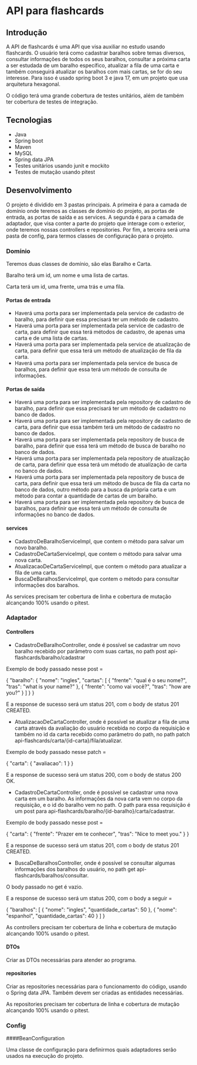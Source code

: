 # API para flashcards

## Introdução

A API de flashcards é uma API que visa auxiliar no estudo usando flashcards. O usuário terá como cadastrar baralhos sobre temas diversos, consultar informações de todos os seus baralhos, consultar a próxima carta a ser estudada de um baralho específico, atualizar a fila de uma carta e também conseguirá atualizar os baralhos com mais cartas, se for do seu interesse. Para isso é usado spring boot 3 e java 17, em um projeto que usa arquitetura hexagonal.

O código terá uma grande cobertura de testes unitários, além de também ter cobertura de testes de integração.

## Tecnologias

* Java
* Spring boot
* Maven
* MySQL
* Spring data JPA
* Testes unitários usando junit e mockito
* Testes de mutação usando pitest

## Desenvolvimento

O projeto é dividido em 3 pastas principais. A primeira é para a camada de domínio onde teremos as classes de domínio do projeto, as portas de entrada, as portas de saída e as services. A segunda é para a camada de adaptador, que visa conter a parte do projeto que interage com o exterior, onde teremos nossas controllers e repositories. Por fim, a terceira será uma pasta de config, para termos classes de configuração para o projeto.

### Domínio

Teremos duas classes de domínio, são elas Baralho e Carta.

Baralho terá um id, um nome e uma lista de cartas.

Carta terá um id, uma frente, uma trás e uma fila.

#### Portas de entrada

* Haverá uma porta para ser implementada pela service de cadastro de baralho, para definir que essa precisará ter um método de cadastro. 
* Haverá uma porta para ser implementada pela service de cadastro de carta, para definir que essa terá métodos de cadastro, de apenas uma carta e de uma lista de cartas.
* Haverá uma porta para ser implementada pela service de atualização de carta, para definir que essa terá um método de atualização de fila da carta.
* Haverá uma porta para ser implementada pela service de busca de baralhos, para definir que essa terá um método de consulta de informações.

#### Portas de saída

* Haverá uma porta para ser implementada pela repository de cadastro de baralho, para definir que essa precisará ter um método de cadastro no banco de dados. 
* Haverá uma porta para ser implementada pela repository de cadastro de carta, para definir que essa também terá um método de cadastro no banco de dados. 
* Haverá uma porta para ser implementada pela repository de busca de baralho, para definir que essa terá um método de busca de baralho no banco de dados.
* Haverá uma porta para ser implementada pela repository de atualização de carta, para definir que essa terá um método de atualização de carta no banco de dados.
* Haverá uma porta para ser implementada pela repository de busca de carta, para definir que essa terá um método de busca de fila da carta no banco de dados, outro método para a busca da própria carta e um método para contar a quantidade de cartas de um baralho.
* Haverá uma porta para ser implementada pela repository de busca de baralhos, para definir que essa terá um método de consulta de informações no banco de dados.

#### services

* CadastroDeBaralhoServiceImpl, que contem o método para salvar um novo baralho.
* CadastroDeCartaServiceImpl, que contem o método para salvar uma nova carta.
* AtualizacaoDeCartaServiceImpl, que contem o método para atualizar a fila de uma carta.
* BuscaDeBaralhosServiceImpl, que contem o método para consultar informações dos baralhos.

As services precisam ter cobertura de linha e cobertura de mutação alcançando 100% usando o pitest.

### Adaptador

#### Controllers

* CadastroDeBaralhoController, onde é possível se cadastrar um novo baralho recebido por parâmetro com suas cartas, no path post api-flashcards/baralho/cadastrar

Exemplo de body passado nesse post =

{
    "baralho": {
        "nome": "ingles",
        "cartas": [
            {
                "frente": "qual é o seu nome?",
                "tras": "what is your name?"
            },
            {
                "frente": "como vai você?",
                "tras": "how are you?"
            }
        ]
    }
}

E a response de sucesso será um status 201, com o body de status 201 CREATED.

* AtualizacaoDeCartaController, onde é possível se atualizar a fila de uma carta através da avaliação do usuário recebida no corpo da requisição e também no id da carta recebido como parâmetro do path, no path patch api-flashcards/carta/{id-carta}/fila/atualizar.

Exemplo de body passado nesse patch =

{
    "carta": {
        "avaliacao": 1
    }
}

E a response de sucesso será um status 200, com o body de status 200 OK.

* CadastroDeCartaController, onde é possível se cadastrar uma nova carta em um baralho. As informações da nova carta vem no corpo da requisição, e o id do baralho vem no path. O path para essa requisição é um post para api-flashcards/baralho/{id-baralho}/carta/cadastrar.

Exemplo de body passado nesse post =

{
    "carta": {
        "frente": "Prazer em te conhecer",
        "tras": "Nice to meet you."
    }
}

E a response de sucesso será um status 201, com o body de status 201 CREATED.

* BuscaDeBaralhosController, onde é possível se consultar algumas informações dos baralhos do usuário, no path get api-flashcards/baralhos/consultar.

O body passado no get é vazio.

E a response de sucesso será um status 200, com o body a seguir =

{
    "baralhos": [
        {
            "nome": "ingles",
            "quantidade_cartas": 50
        },
        {
            "nome": "espanhol",
            "quantidade_cartas": 40
        }
    ]
}

As controllers precisam ter cobertura de linha e cobertura de mutação alcançando 100% usando o pitest.

#### DTOs

Criar as DTOs necessárias para atender ao programa.

#### repositories

Criar as repositories necessárias para o funcionamento do código, usando o Spring data JPA. Também devem ser criadas as entidades necessárias.

As repositories precisam ter cobertura de linha e cobertura de mutação alcançando 100% usando o pitest.

### Config

####BeanConfiguration

Uma classe de configuração para definirmos quais adaptadores serão usados na execução do projeto.


